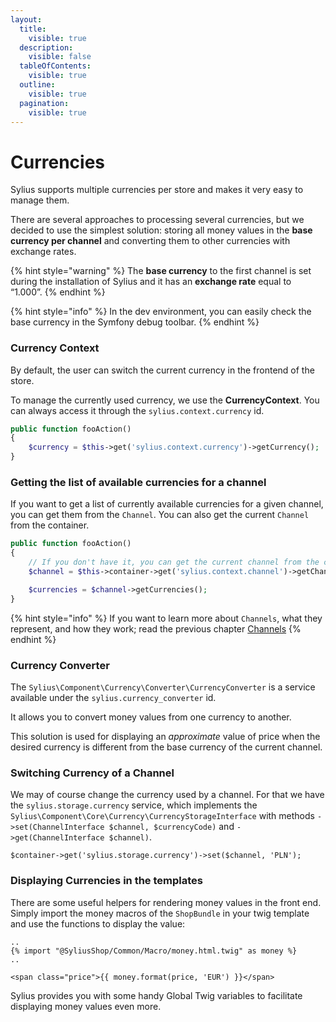 ```yaml
---
layout:
  title:
    visible: true
  description:
    visible: false
  tableOfContents:
    visible: true
  outline:
    visible: true
  pagination:
    visible: true
---
```


# Currencies

Sylius supports multiple currencies per store and makes it very easy to manage them.

There are several approaches to processing several currencies, but we decided to use the simplest solution: storing all money values in the **base currency per channel** and converting them to other currencies with exchange rates.

{% hint style="warning" %}
The **base currency** to the first channel is set during the installation of Sylius and it has an **exchange rate** equal to “1.000”.
{% endhint %}

{% hint style="info" %}
In the dev environment, you can easily check the base currency in the Symfony debug toolbar.
{% endhint %}

### Currency Context

By default, the user can switch the current currency in the frontend of the store.

To manage the currently used currency, we use the **CurrencyContext**. You can always access it through the `sylius.context.currency` id.

```php
public function fooAction()
{
    $currency = $this->get('sylius.context.currency')->getCurrency();
}
```

### Getting the list of available currencies for a channel

If you want to get a list of currently available currencies for a given channel, you can get them from the `Channel`. You can also get the current `Channel` from the container.

```php
public function fooAction()
{
    // If you don't have it, you can get the current channel from the container
    $channel = $this->container->get('sylius.context.channel')->getChannel();

    $currencies = $channel->getCurrencies();
}
```

{% hint style="info" %}
If you want to learn more about `Channels`, what they represent, and how they work; read the previous chapter [Channels](channels.md)
{% endhint %}

### Currency Converter

The `Sylius\Component\Currency\Converter\CurrencyConverter` is a service available under the `sylius.currency_converter` id.

It allows you to convert money values from one currency to another.

This solution is used for displaying an _approximate_ value of price when the desired currency is different from the base currency of the current channel.

### Switching Currency of a Channel

We may of course change the currency used by a channel. For that we have the `sylius.storage.currency` service, which implements the `Sylius\Component\Core\Currency\CurrencyStorageInterface` with methods `->set(ChannelInterface $channel, $currencyCode)` and `->get(ChannelInterface $channel)`.

```
$container->get('sylius.storage.currency')->set($channel, 'PLN');
```

### Displaying Currencies in the templates

There are some useful helpers for rendering money values in the front end. Simply import the money macros of the `ShopBundle` in your twig template and use the functions to display the value:

```
..
{% import "@SyliusShop/Common/Macro/money.html.twig" as money %}
..

<span class="price">{{ money.format(price, 'EUR') }}</span>
```

Sylius provides you with some handy Global Twig variables to facilitate displaying money values even more.
